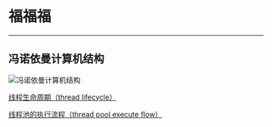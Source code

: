 # 福福福
-------------------------------------------------------------------------------------------

## 冯诺依曼计算机结构
![冯诺依曼计算机结构](https://www.joyupx.com/image/computerArchitecture.jpg "计算机硬件结构")

[线程生命周期（thread lifecycle）](thread)

[线程池的执行流程（thread pool execute flow）](threadPool)